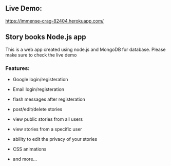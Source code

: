 <h2> Live Demo:</h2>

https://immense-crag-82404.herokuapp.com/

<h2> Story books Node.js app </h2>
This is a web app created using node.js and MongoDB for database. Please make sure to check the live demo
<h3>Features:</h3>

- Google login/registeration

- Email login/registeration 

- flash messages after registeration

- post/edit/delete stories

- view public stories from all users

- view stories from a specific user

- ability to edit the privacy of your stories

- CSS animations

- and more...
